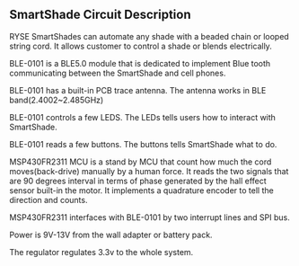 ## SmartShade Circuit Description 

RYSE SmartShades can automate any shade with a beaded chain or looped string cord. It allows customer to control a shade or blends electrically. 

BLE-0101 is a BLE5.0 module that is dedicated to implement Blue tooth communicating between the SmartShade and cell phones. 

BLE-0101 has a built-in PCB trace antenna. The antenna works in BLE band(2.4002~2.485GHz) 

BLE-0101 controls a few LEDS. The LEDs tells users how to interact with SmartShade. 

BLE-0101 reads a few buttons. The buttons tells SmartShade what to do. 

MSP430FR2311 MCU is a stand by MCU that count how much the cord moves(back-drive) manually by a human force. It reads the two signals that are 90 degrees interval in terms of phase generated by the hall effect sensor built-in the motor. It implements a quadrature encoder to tell the direction and counts. 

MSP430FR2311 interfaces with BLE-0101 by two interrupt lines and SPI bus. 

Power is  9V-13V from the wall adapter or battery pack. 

The regulator regulates 3.3v to the whole system.